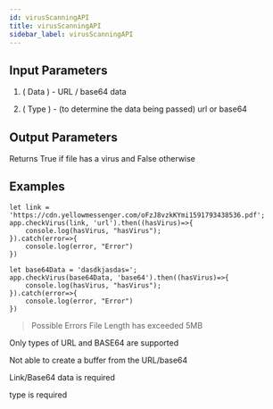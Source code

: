 ```yaml
---
id: virusScanningAPI
title: virusScanningAPI
sidebar_label: virusScanningAPI
---
```


## Input Parameters
1. ( Data ) - URL / base64 data

1. ( Type ) - (to determine the data being passed) url or base64

## Output Parameters
Returns True if file has a virus and False otherwise

## Examples
```
let link = 'https://cdn.yellowmessenger.com/oFzJ8vzkKYmi1591793438536.pdf';
app.checkVirus(link, 'url').then((hasVirus)=>{
	console.log(hasVirus, "hasVirus");
}).catch(error=>{
	console.log(error, "Error")
})
```

```
let base64Data = 'dasdkjasdas=';
app.checkVirus(base64Data, 'base64').then((hasVirus)=>{
	console.log(hasVirus, "hasVirus");
}).catch(error=>{
	console.log(error, "Error")
})
```
> Possible Errors
File Length has exceeded 5MB

Only types of URL and BASE64 are supported

Not able to create a buffer from the URL/base64

Link/Base64 data is required

type is required

